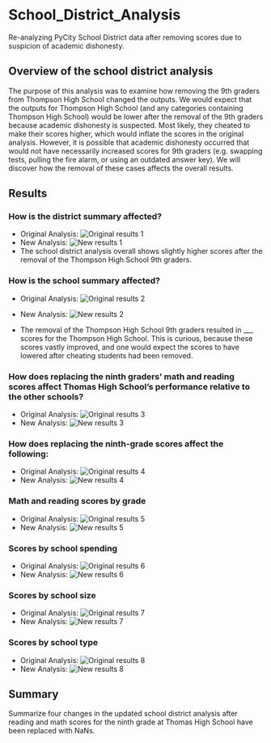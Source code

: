 # School_District_Analysis
Re-analyzing PyCity School District data after removing scores due to suspicion of academic dishonesty.

## Overview of the school district analysis

The purpose of this analysis was to examine how removing the 9th graders from Thompson High School changed the outputs. We would expect that the outputs for Thompson High School (and any categories containing Thompson High School) would be lower after the removal of the 9th graders because academic dishonesty is suspected. Most likely, they cheated to make their scores higher, which would inflate the scores in the original analysis. However, it is possible that academic dishonesty occurred that would not have necessarily increased scores for 9th graders (e.g. swapping tests, pulling the fire alarm, or using an outdated answer key). We will discover how the removal of these cases affects the overall results.

## Results

  ### How is the district summary affected?
  - Original Analysis:
  ![Original results 1](/../Resources/O1.png)
  - New Analysis:
  ![New results 1](/../Resources/N1.png)
  - The school district analysis overall shows slightly higher scores after the removal of the Thompson High School 9th graders.
  
  ### How is the school summary affected?
  
  - Original Analysis:
  ![Original results 2](/../Resources/O2.png)
  - New Analysis:
  ![New results 2](/../Resources/N2.png)
  
  - The removal of the Thompson High School 9th graders resulted in ___ scores for the Thompson High School. This is curious, because these scores vastly improved, and one would expect the scores to have lowered after cheating students had been removed. 
  
  
  ### How does replacing the ninth graders’ math and reading scores affect Thomas High School’s performance relative to the other schools?
  
  - Original Analysis:
  ![Original results 3](/../Resources/O3.png)
  - New Analysis:
  ![New results 3](/../Resources/N3.png)
  
  
  ### How does replacing the ninth-grade scores affect the following:
  
  - Original Analysis:
  ![Original results 4](/../Resources/O4.png)
  - New Analysis:
  ![New results 4](/../Resources/N4.png)
  
  
  ### Math and reading scores by grade
  
  - Original Analysis:
  ![Original results 5](/../Resources/O5.png)
  - New Analysis:
  ![New results 5](/../Resources/N5.png)


  ### Scores by school spending
  
  - Original Analysis:
  ![Original results 6](/../Resources/O6.png)
  - New Analysis:
  ![New results 6](/../Resources/N6.png)
  
  ### Scores by school size
  
  - Original Analysis:
  ![Original results 7](/../Resources/O7.png)
  - New Analysis:
  ![New results 7](/../Resources/N7.png)
  
  
  ### Scores by school type
  
  - Original Analysis:
  ![Original results 8](/../Resources/O8.png)
  - New Analysis:
  ![New results 8](/../Resources/N8.png)


## Summary
Summarize four changes in the updated school district analysis after reading and math scores for the ninth grade at Thomas High School have been replaced with NaNs.

